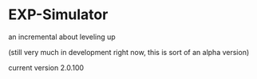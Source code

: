 # EXP-Simulator
an incremental about leveling up

(still very much in development right now, this is sort of an alpha version)

current version 2.0.100
